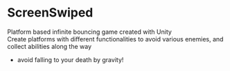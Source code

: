 # ScreenSwiped
Platform based infinite bouncing game created with Unity  
Create platforms with different functionalities to avoid various enemies, and collect abilities along the way  
* avoid falling to your death by gravity!

